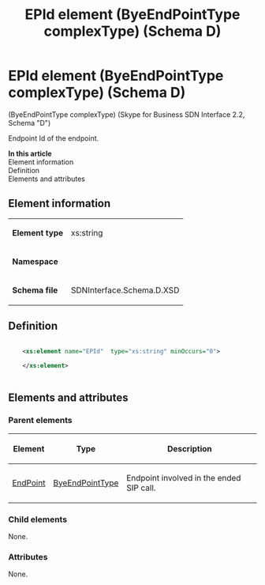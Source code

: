 ﻿---
title: EPId element (ByeEndPointType complexType) (Schema D) 
TOCTitle: EPId element (ByeEndPointType complexType)
ms:assetid: 1f55a4c1-644a-6f94-b3c4-e96b7be56887
ms:mtpsurl: https://msdn.microsoft.com/library/Mt170858(v=office.16)
ms:contentKeyID: 65855433
ms.date: 08/24/2015
mtps_version: v=office.16
dev_langs:
- xml
---

# EPId element (ByeEndPointType complexType) (Schema D)

(ByeEndPointType complexType) (Skype for Business SDN Interface 2.2, Schema "D")

Endpoint Id of the endpoint.


**In this article**  
Element information  
Definition  
Elements and attributes  

## Element information

<table>
<colgroup>
<col />
<col />
</colgroup>
<tbody>
<tr class="odd">
<td><p><strong>Element type</strong></p></td>
<td><p>xs:string</p></td>
</tr>
<tr class="even">
<td><p><strong>Namespace</strong></p></td>
<td><p></p></td>
</tr>
<tr class="odd">
<td><p><strong>Schema file</strong></p></td>
<td><p>SDNInterface.Schema.D.XSD</p></td>
</tr>
</tbody>
</table>


## Definition

```xml

    <xs:element name="EPId"  type="xs:string" minOccurs="0">
    
    </xs:element>
  
```

## Elements and attributes

### Parent elements

<table>
<colgroup>
<col />
<col />
<col />
</colgroup>
<thead>
<tr class="header">
<th><p>Element</p></th>
<th><p>Type</p></th>
<th><p>Description</p></th>
</tr>
</thead>
<tbody>
<tr class="odd">
<td><p><a href="endpoint-element-byetype-complextype-skype-for-business-sdn-interface-2-2-schema-d.md">EndPoint</a></p></td>
<td><p><a href="byeendpointtype-complextype-skype-for-business-sdn-interface-2-2-schema-d.md">ByeEndPointType</a></p></td>
<td><p>Endpoint involved in the ended SIP call.</p></td>
</tr>
</tbody>
</table>


### Child elements

None.

### Attributes

None.

